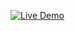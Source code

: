 [![Live Demo](https://img.shields.io/badge/Live%20Demo-Click%20Here-blue?style=for-the-badge)](https://taha-3laa.github.io/ToDoList/)
